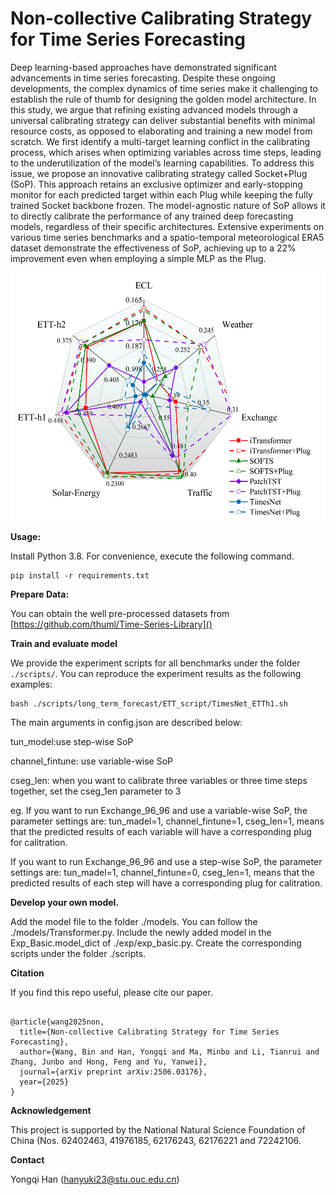 # Non-collective Calibrating Strategy for Time Series Forecasting 

Deep learning-based approaches have demonstrated significant advancements in time series forecasting. Despite these ongoing developments, the complex dynamics of time series make it challenging to establish the rule of thumb for designing the golden model architecture. In this study, we argue that refining existing advanced models through a universal calibrating strategy can deliver substantial benefits with minimal resource costs, as opposed to elaborating and training a new model from scratch. We first identify a multi-target learning conflict in the calibrating process, which arises when optimizing variables across time steps, leading to the underutilization of the model’s learning capabilities. To address this issue, we propose an innovative calibrating strategy called Socket+Plug (SoP). This approach retains an exclusive optimizer and early-stopping monitor for each predicted target within each Plug while keeping the fully trained Socket backbone frozen. The model-agnostic nature of SoP allows it to directly calibrate the performance of any trained deep forecasting models, regardless of their specific architectures. Extensive experiments on various time series benchmarks and a spatio-temporal meteorological ERA5 dataset demonstrate the effectiveness of SoP, achieving up to a 22% improvement even when employing a simple MLP as the Plug.

<p align="center">
<img src=".\pic\models.png" height = "400" alt="" align=center />
</p>

**Usage:**

Install Python 3.8. For convenience, execute the following command.

```
pip install -r requirements.txt

```

**Prepare Data:**

You can obtain the well pre-processed datasets from [https://github.com/thuml/Time-Series-Library]()

**Train and evaluate model**

We provide the experiment scripts for all benchmarks under the folder `./scripts/`. You can reproduce the experiment results as the following examples:

```
bash ./scripts/long_term_forecast/ETT_script/TimesNet_ETTh1.sh

```
The main arguments in config.json are described below:

tun_model:use step-wise SoP

channel_fintune: use variable-wise SoP

cseg_len: when you want to calibrate three variables or three time steps together, set the cseg_1en parameter to 3

eg. If you want to run Exchange_96_96 and use a variable-wise SoP, the parameter settings are: tun_madel=1, channel_fintune=1, cseg_len=1, means that the predicted results of each variable will have a corresponding plug for calitration. 

If you want to run Exchange_96_96 and use a step-wise SoP, the parameter settings are: tun_madel=1, channel_fintune=0, cseg_len=1, means that the predicted results of each step will have a corresponding plug for calitration. 


**Develop your own model.**

Add the model file to the folder ./models. You can follow the ./models/Transformer.py.
Include the newly added model in the Exp_Basic.model_dict of ./exp/exp_basic.py.
Create the corresponding scripts under the folder ./scripts.

**Citation**

If you find this repo useful, please cite our paper.


```

@article{wang2025non,
  title={Non-collective Calibrating Strategy for Time Series Forecasting},
  author={Wang, Bin and Han, Yongqi and Ma, Minbo and Li, Tianrui and Zhang, Junbo and Hong, Feng and Yu, Yanwei},
  journal={arXiv preprint arXiv:2506.03176},
  year={2025}
}

```


**Acknowledgement**

This project is supported by the National Natural Science Foundation of China (Nos. 62402463, 41976185, 62176243, 62176221 and 72242106.

**Contact**

Yongqi Han (hanyuki23@stu.ouc.edu.cn)
